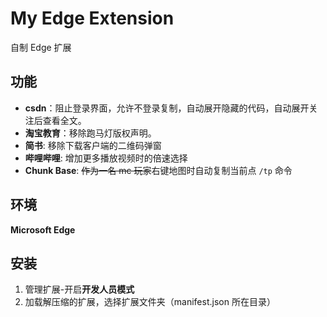 # My Edge Extension
自制 Edge 扩展
## 功能
- **csdn**：阻止登录界面，允许不登录复制，自动展开隐藏的代码，自动展开关注后查看全文。
- **淘宝教育**：移除跑马灯版权声明。
- **简书**: 移除下载客户端的二维码弹窗
- **哔哩哔哩**: 增加更多播放视频时的倍速选择
- **Chunk Base**: ~~作为一名 mc 玩家~~右键地图时自动复制当前点 `/tp` 命令

## 环境
**Microsoft Edge**

## 安装
1. 管理扩展-开启**开发人员模式**
2. 加载解压缩的扩展，选择扩展文件夹（manifest.json 所在目录）
